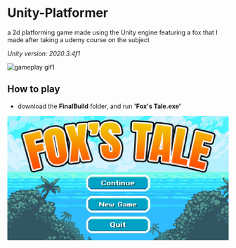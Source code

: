 # Unity-Platformer
a 2d platforming game made using the Unity engine featuring a fox that I made after taking a udemy course on the subject

*Unity version: 2020.3.4f1*

![gameplay gif1](https://media.giphy.com/media/TPtyGnF7Im2SOqDnFH/giphy.gif)


## How to play
- download the **FinalBuild** folder, and run **'Fox's Tale.exe'**

![Main Menu](./images/Capture.JPG)


